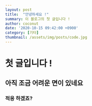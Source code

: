 ```yaml
---
layout: post
title:  "안녕하세요 !"
summary: 이 블로그의 첫 글입니다 !
author: coconut
date: '2020-10-15 09:42:00 +0900'
category: [기타]
thumbnail: /assets/img/posts/code.jpg
---
```


# 첫 글입니다 !

## 아직 조금 어려운 면이 있네요 

### 적응 하겠죠?